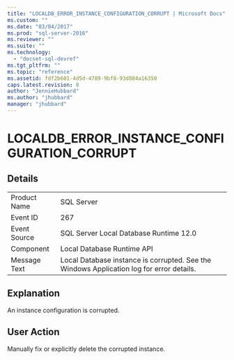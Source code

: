```yaml
---
title: "LOCALDB_ERROR_INSTANCE_CONFIGURATION_CORRUPT | Microsoft Docs"
ms.custom: ""
ms.date: "03/04/2017"
ms.prod: "sql-server-2016"
ms.reviewer: ""
ms.suite: ""
ms.technology: 
  - "docset-sql-devref"
ms.tgt_pltfrm: ""
ms.topic: "reference"
ms.assetid: fdf2b601-4d5d-4789-9bf8-93d884a16350
caps.latest.revision: 8
author: "JennieHubbard"
ms.author: "jhubbard"
manager: "jhubbard"
---
```

# LOCALDB_ERROR_INSTANCE_CONFIGURATION_CORRUPT
    
## Details  
  
|||  
|-|-|  
|Product Name|SQL Server|  
|Event ID|267|  
|Event Source|SQL Server Local Database Runtime 12.0|  
|Component|Local Database Runtime API|  
|Message Text|Local Database instance is corrupted. See the Windows Application log for error details.|  
  
## Explanation  
 An instance configuration is corrupted.  
  
## User Action  
 Manually fix or explicitly delete the corrupted instance.  
  
  